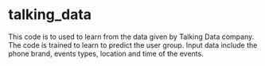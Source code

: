 # talking_data
This code is to used to learn from the data given by Talking Data company. The code is trained to learn to predict the user group. Input data include the phone brand, events types, location and time of the events.
